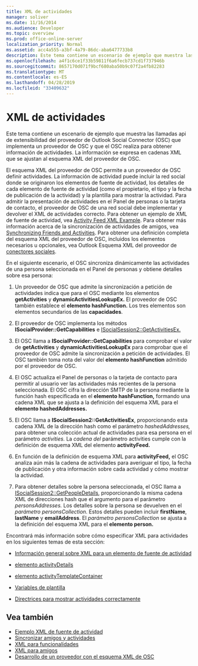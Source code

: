 ```yaml
---
title: XML de actividades
manager: soliver
ms.date: 11/16/2014
ms.audience: Developer
ms.topic: overview
ms.prod: office-online-server
localization_priority: Normal
ms.assetid: acc4a555-a3bf-4a79-86dc-aba6477733b8
description: Este tema contiene un escenario de ejemplo que muestra las llamadas api de extensibilidad del proveedor de Outlook Social Connector (OSC) que implementa un proveedor de OSC y que el OSC realiza para obtener información de actividades. La información se expresa en cadenas XML que se ajustan al esquema XML del proveedor de OSC.
ms.openlocfilehash: a4f1c6ce1f33b59811f6a6fecb737cd1f737946b
ms.sourcegitcommit: 8657170d071f9bcf680aba50b9c07f2a4fb82283
ms.translationtype: MT
ms.contentlocale: es-ES
ms.lasthandoff: 04/28/2019
ms.locfileid: "33409632"
---
```

# <a name="xml-for-activities"></a>XML de actividades

Este tema contiene un escenario de ejemplo que muestra las llamadas api de extensibilidad del proveedor de Outlook Social Connector (OSC) que implementa un proveedor de OSC y que el OSC realiza para obtener información de actividades. La información se expresa en cadenas XML que se ajustan al esquema XML del proveedor de OSC.
  
El esquema XML del proveedor de OSC permite a un proveedor de OSC definir actividades. La información de actividad puede incluir la red social donde se originaron los elementos de fuente de actividad, los detalles de cada elemento de fuente de actividad (como el propietario, el tipo y la fecha de publicación de la actividad) y la plantilla para mostrar la actividad. Para admitir la presentación de actividades en el Panel de personas o la tarjeta de contacto, el proveedor de OSC de una red social debe implementar y devolver el XML de actividades correcto. Para obtener un ejemplo de XML de fuente de actividad, vea [Activity Feed XML Example](activity-feed-xml-example.md). Para obtener más información acerca de la sincronización de actividades de amigos, vea [Synchronizing Friends and Activities](synchronizing-friends-and-activities.md). Para obtener una definición completa del esquema XML del proveedor de OSC, incluidos los elementos necesarios u opcionales, vea Outlook Esquema XML del proveedor de [conectores sociales](outlook-social-connector-provider-xml-schema.md). 
  
En el siguiente escenario, el OSC sincroniza dinámicamente las actividades de una persona seleccionada en el Panel de personas y obtiene detalles sobre esa persona:
  
1. Un proveedor de OSC que admite la sincronización a petición de actividades indica que para el OSC mediante los elementos **getActivities** y **dynamicActivitiesLookupEx.** El proveedor de OSC también establece el **elemento hashFunction.** Los tres elementos son elementos secundarios de las **capacidades**. 
    
2. El proveedor de OSC implementa los métodos **ISocialProvider::GetCapabilities** e [ISocialSession2::GetActivitiesEx.](isocialsession2-getactivitiesex.md) 
    
3. El OSC llama a **ISocialProvider::GetCapabilities** para comprobar el valor de **getActivities** y **dynamicActivitiesLookupEx** para comprobar que el proveedor de OSC admite la sincronización a petición de actividades. El OSC también toma nota del valor del **elemento hashFunction** admitido por el proveedor de OSC. 
    
4. El OSC actualiza el Panel de personas o la tarjeta de contacto para permitir al usuario ver las actividades más recientes de la persona seleccionada. El OSC cifra la dirección SMTP de la persona mediante la función hash especificada en el **elemento hashFunction,** formando una cadena XML que se ajusta a la definición del esquema XML para el **elemento hashedAddresses.** 
    
5. El OSC llama a **ISocialSession2::GetActivitiesEx**, proporcionando esta cadena XML de la dirección hash como el parámetro _hashedAddresses,_ para obtener una colección actual de actividades para esa persona en el parámetro _activities._ La _cadena del_ parámetro activities cumple con la definición de esquema XML del elemento **activityFeed.** 
    
6. En función de la definición de esquema XML para **activityFeed,** el OSC analiza aún más la cadena de actividades para averiguar el tipo, la fecha de publicación y otra información sobre cada actividad y cómo mostrar la actividad.  
    
7. Para obtener detalles sobre la persona seleccionada, el OSC llama a [ISocialSession2::GetPeopleDetails](isocialsession2-getpeopledetails.md), proporcionando la misma cadena XML de direcciones hash que el argumento para el parámetro _personsAddresses._ Los detalles sobre la persona se devuelven en el _parámetro personsCollection._ Estos detalles pueden incluir **firstName**, **lastName** y **emailAddress**. El _parámetro personsCollection_ se ajusta a la definición del esquema XML para el **elemento person.** 
    
Encontrará más información sobre cómo especificar XML para actividades en los siguientes temas de esta sección:
  
- [Información general sobre XML para un elemento de fuente de actividad](overview-of-xml-for-an-activity-feed-item.md)
    
- [elemento activityDetails](activitydetails-element.md)
    
- [elemento activityTemplateContainer](activitytemplatecontainer-element.md)
    
- [Variables de plantilla](template-variables.md)
    
- [Directrices para mostrar actividades correctamente](guidelines-for-properly-displaying-activities.md)
    
## <a name="see-also"></a>Vea también

- [Ejemplo XML de fuente de actividad](activity-feed-xml-example.md)  
- [Sincronizar amigos y actividades](synchronizing-friends-and-activities.md) 
- [XML para funcionalidades](xml-for-capabilities.md)  
- [XML para amigos](xml-for-friends.md)
- [Desarrollo de un proveedor con el esquema XML de OSC](developing-a-provider-with-the-osc-xml-schema.md)

